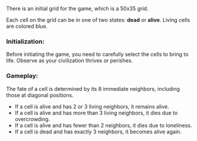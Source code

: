 There is an initial grid for the game, which is a 50x35 grid. 

Each cell on the grid can be in one of two states: **dead** or **alive**. Living cells are colored blue.

### Initialization:
Before initiating the game, you need to carefully select the cells to bring to life. Observe as your civilization thrives or perishes.

### Gameplay:
The fate of a cell is determined by its 8 immediate neighbors, including those at diagonal positions. 

- If a cell is alive and has 2 or 3 living neighbors, it remains alive.
- If a cell is alive and has more than 3 living neighbors, it dies due to overcrowding.
- If a cell is alive and has fewer than 2 neighbors, it dies due to loneliness.
- If a cell is dead and has exactly 3 neighbors, it becomes alive again.